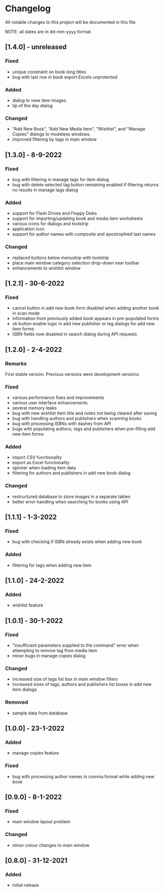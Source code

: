 # Changelog
All notable changes to this project will be documented in this file.

NOTE: all dates are in dd-mm-yyyy format.

## [1.4.0] - unreleased
### Fixed
- unique constraint on book long titles
- bug with last row in book export Excels unprotected
### Added
- dialog to view item images
- tip of the day dialog
### Changed
- "Add New Book", "Add New Media Item", "Wishlist", and "Manage Copies" dialogs to modeless windows.
- improved filtering by tags in main window

## [1.3.0] - 8-9-2022
### Fixed
- bug with filtering in manage tags for item dialog
- bug with delete selected tag button remaining enabled if filtering returns no results in manage tags dialog
### Added
- support for Flash Drives and Floppy Disks
- support for importing/updating book and media item worksheets
- various icons for dialogs and toolstrip
- application icon
- support for author names with composite and apostrophied last names
### Changed
- replaced buttons below menustrip with toolstrip
- place main window category selection drop-down near toolbar
- enhancements to wishlist window

## [1.2.1] - 30-6-2022
### Fixed
- cancel button in add new book form disabled when adding another book in scan mode
- information from previously added book appears in pre-populated forms
- ok button enable logic in add new publisher or tag dialogs for add new item forms
- ISBN fields now disabled in search dialog during API requests

## [1.2.0] - 2-4-2022
### Remarks
First stable version. Previous versions were development versions.
### Fixed
- various performance fixes and improvements
- various user interface enhancements
- several memory leaks
- bug with new wishlist item title and notes not being cleared after saving
- bug with handling authors and publishers when scanning books
- bug with processing ISBNs with dashes from API
- bugs with populating authors, tags and publishers when pre-filling add new item forms
### Added
- import CSV functionality
- export as Excel functionality
- spinner when loading item data
- filtering for authors and publishers in add new book dialog
### Changed
- restructured database to store images in a separate tables
- better error handling when searching for books using API

## [1.1.1] - 1-3-2022
### Fixed
- bug with checking if ISBN already exists when adding new book
### Added
- filtering for tags when adding new item

## [1.1.0] - 24-2-2022
### Added
- wishlist feature

## [1.0.1] - 30-1-2022
### Fixed
- "insufficient parameters supplied to the command" error when attempting to remove tag from media item
- minor bugs in manage copies dialog
### Changed
- increased size of tags list box in main window filters
- increased sizes of tags, authors and publishers list boxes in add new item dialogs
### Removed
- sample data from database

## [1.0.0] - 23-1-2022
### Added
- manage copies feature
### Fixed
- bug with processing author names in comma format while adding new book

## [0.9.0] - 8-1-2022
### Fixed
- main window layout problem
### Changed
- minor colour changes to main window

## [0.8.0] - 31-12-2021
### Added
- initial release
